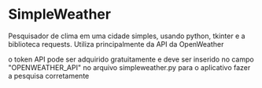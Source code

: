 # SimpleWeather
Pesquisador de clima em uma cidade simples, usando python, tkinter e a biblioteca requests.
Utiliza principalmente da API da OpenWeather

o token API pode ser adquirido gratuitamente e deve ser inserido no campo "OPENWEATHER_API" no arquivo simpleweather.py
para o aplicativo fazer a pesquisa corretamente
